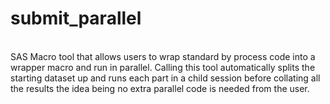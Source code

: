 # submit_parallel
<br>
SAS Macro tool that allows users to wrap standard by process code into a wrapper macro and run in parallel.
Calling this tool automatically splits the starting dataset up and runs each part in a child session before 
collating all the results the idea being no extra parallel code is needed from the user.
<br>
